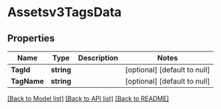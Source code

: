 # Assetsv3TagsData

## Properties
Name | Type | Description | Notes
------------ | ------------- | ------------- | -------------
**TagId** | **string** |  | [optional] [default to null]
**TagName** | **string** |  | [optional] [default to null]

[[Back to Model list]](../README.md#documentation-for-models) [[Back to API list]](../README.md#documentation-for-api-endpoints) [[Back to README]](../README.md)

